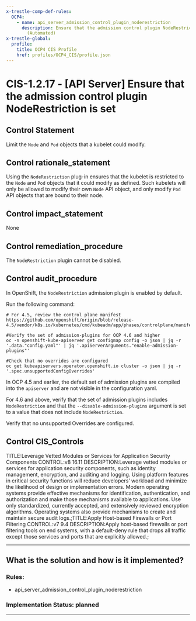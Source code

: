 ```yaml
---
x-trestle-comp-def-rules:
  OCP4:
    - name: api_server_admission_control_plugin_noderestriction
      description: Ensure that the admission control plugin NodeRestriction is set
        (Automated)
x-trestle-global:
  profile:
    title: OCP4 CIS Profile
    href: profiles/OCP4_CIS/profile.json
---
```


# CIS-1.2.17 - \[API Server\] Ensure that the admission control plugin NodeRestriction is set

## Control Statement

Limit the `Node` and `Pod` objects that a kubelet could modify.

## Control rationale_statement

Using the `NodeRestriction` plug-in ensures that the kubelet is restricted to the `Node` and `Pod` objects that it could modify as defined. Such kubelets will only be allowed to modify their own `Node` API object, and only modify `Pod` API objects that are bound to their node.

## Control impact_statement

None

## Control remediation_procedure

The `NodeRestriction` plugin cannot be disabled.

## Control audit_procedure

In OpenShift, the `NodeRestriction` admission plugin is enabled by default.

Run the following command:

````
# For 4.5, review the control plane manifest
https://github.com/openshift/origin/blob/release-4.5/vendor/k8s.io/kubernetes/cmd/kubeadm/app/phases/controlplane/manifests.go#L132

#Verify the set of admission-plugins for OCP 4.6 and higher
oc -n openshift-kube-apiserver get configmap config -o json | jq -r '.data."config.yaml"' | jq '.apiServerArguments."enable-admission-plugins"'

#Check that no overrides are configured
oc get kubeapiservers.operator.openshift.io cluster -o json | jq -r '.spec.unsupportedConfigOverrides'
````

In OCP 4.5 and earlier, the default set of admission plugins are compiled into the `apiserver` and are not visible in the configuration yaml. 

For 4.6 and above, verify that the set of admission plugins includes `NodeRestriction` and that the `--disable-admission-plugins` argument is set to a value that does not include `NodeRestriction`. 

Verify that no unsupported Overrides are configured.

## Control CIS_Controls

TITLE:Leverage Vetted Modules or Services for Application Security Components CONTROL:v8 16.11 DESCRIPTION:Leverage vetted modules or services for application security components, such as identity management, encryption, and auditing and logging. Using platform features in critical security functions will reduce developers’ workload and minimize the likelihood of design or implementation errors. Modern operating systems provide effective mechanisms for identification, authentication, and authorization and make those mechanisms available to applications. Use only standardized, currently accepted, and extensively reviewed encryption algorithms. Operating systems also provide mechanisms to create and maintain secure audit logs.;TITLE:Apply Host-based Firewalls or Port Filtering CONTROL:v7 9.4 DESCRIPTION:Apply host-based firewalls or port filtering tools on end systems, with a default-deny rule that drops all traffic except those services and ports that are explicitly allowed.;

______________________________________________________________________

## What is the solution and how is it implemented?

<!-- For implementation status enter one of: implemented, partial, planned, alternative, not-applicable -->

<!-- Note that the list of rules under ### Rules: is read-only and changes will not be captured after assembly to JSON -->

<!-- Add control implementation description here for control: CIS-1.2.17 -->

### Rules:

  - api_server_admission_control_plugin_noderestriction

### Implementation Status: planned

______________________________________________________________________
